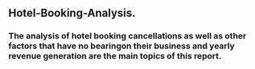 ## Hotel-Booking-Analysis.

### The analysis of hotel booking cancellations as well as other factors that have no bearingon their business and yearly revenue generation are the main topics of this report.
